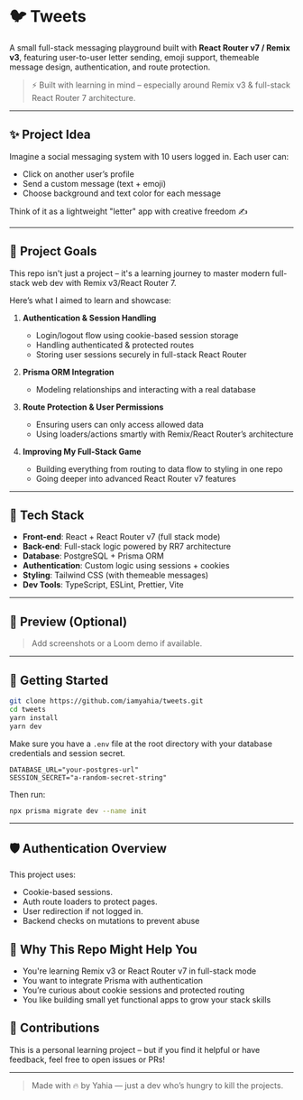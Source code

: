 # 🐦 Tweets

A small full-stack messaging playground built with **React Router v7 / Remix v3**, featuring user-to-user letter sending, emoji support, themeable message design, authentication, and route protection.

> ⚡ Built with learning in mind – especially around Remix v3 & full-stack React Router 7 architecture.

---

## ✨ Project Idea

Imagine a social messaging system with 10 users logged in. Each user can:

- Click on another user’s profile
- Send a custom message (text + emoji)
- Choose background and text color for each message

Think of it as a lightweight "letter" app with creative freedom ✍️

---

## 🎯 Project Goals

This repo isn't just a project – it's a learning journey to master modern full-stack web dev with Remix v3/React Router 7.

Here’s what I aimed to learn and showcase:

1. **Authentication & Session Handling**

   - Login/logout flow using cookie-based session storage
   - Handling authenticated & protected routes
   - Storing user sessions securely in full-stack React Router

2. **Prisma ORM Integration**

   - Modeling relationships and interacting with a real database

3. **Route Protection & User Permissions**

   - Ensuring users can only access allowed data
   - Using loaders/actions smartly with Remix/React Router’s architecture

4. **Improving My Full-Stack Game**
   - Building everything from routing to data flow to styling in one repo
   - Going deeper into advanced React Router v7 features

---

## 🧱 Tech Stack

- **Front-end**: React + React Router v7 (full stack mode)
- **Back-end**: Full-stack logic powered by RR7 architecture
- **Database**: PostgreSQL + Prisma ORM
- **Authentication**: Custom logic using sessions + cookies
- **Styling**: Tailwind CSS (with themeable messages)
- **Dev Tools**: TypeScript, ESLint, Prettier, Vite

---

## 📸 Preview (Optional)

> Add screenshots or a Loom demo if available.

---

## 🚀 Getting Started

```bash
git clone https://github.com/iamyahia/tweets.git
cd tweets
yarn install
yarn dev
```

Make sure you have a `.env` file at the root directory with your database credentials and session secret.

```
DATABASE_URL="your-postgres-url"
SESSION_SECRET="a-random-secret-string"
```

Then run:

```bash
npx prisma migrate dev --name init
```

---

## 🛡️ Authentication Overview

This project uses:

- Cookie-based sessions.
- Auth route loaders to protect pages.
- User redirection if not logged in.
- Backend checks on mutations to prevent abuse

## 🧠 Why This Repo Might Help You

- You're learning Remix v3 or React Router v7 in full-stack mode
- You want to integrate Prisma with authentication
- You’re curious about cookie sessions and protected routing
- You like building small yet functional apps to grow your stack skills

## 🤝 Contributions

This is a personal learning project – but if you find it helpful or have feedback, feel free to open issues or PRs!

---

> Made with 🔥 by Yahia — just a dev who’s hungry to kill the projects.
